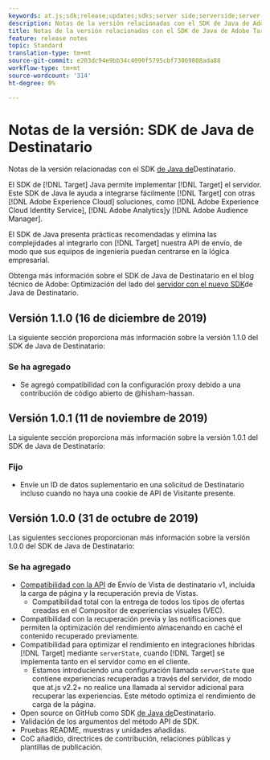 ```yaml
---
keywords: at.js;sdk;release;updates;sdks;server side;serverside;server-side;java;java sdk
description: Notas de la versión relacionadas con el SDK de Java de Adobe Target.
title: Notas de la versión relacionadas con el SDK de Java de Adobe Target.
feature: release notes
topic: Standard
translation-type: tm+mt
source-git-commit: e203dc94e9bb34c4090f5795cbf73869808ada88
workflow-type: tm+mt
source-wordcount: '314'
ht-degree: 0%

---
```



# Notas de la versión: SDK de Java de Destinatario

Notas de la versión relacionadas con el SDK [de Java de](https://github.com/adobe/target-java-sdk)Destinatario.

El SDK de [!DNL Target] Java permite implementar [!DNL Target] el servidor. Este SDK de Java le ayuda a integrarse fácilmente [!DNL Target] con otras [!DNL Adobe Experience Cloud] soluciones, como [!DNL Adobe Experience Cloud Identity Service], [!DNL Adobe Analytics]y [!DNL Adobe Audience Manager].

El SDK de Java presenta prácticas recomendadas y elimina las complejidades al integrarlo con [!DNL Target] nuestra API de envío, de modo que sus equipos de ingeniería puedan centrarse en la lógica empresarial.

Obtenga más información sobre el SDK de Java de Destinatario en el blog técnico de Adobe: Optimización del lado del [servidor con el nuevo SDK](https://medium.com/adobetech/server-side-optimization-with-the-new-target-java-sdk-421dc418a3f2)de Java de Destinatario.

## Versión 1.1.0 (16 de diciembre de 2019)

La siguiente sección proporciona más información sobre la versión 1.1.0 del SDK de Java de Destinatario:

### Se ha agregado

* Se agregó compatibilidad con la configuración proxy debido a una contribución de código abierto de @hisham-hassan.

## Versión 1.0.1 (11 de noviembre de 2019)

La siguiente sección proporciona más información sobre la versión 1.0.1 del SDK de Java de Destinatario:

### Fijo

* Envíe un ID de datos suplementario en una solicitud de Destinatario incluso cuando no haya una cookie de API de Visitante presente.

## Versión 1.0.0 (31 de octubre de 2019)

Las siguientes secciones proporcionan más información sobre la versión 1.0.0 del SDK de Java de Destinatario:

### Se ha agregado

* [Compatibilidad con la API](https://developers.adobetarget.com/api/delivery-api/) de Envío de Vista de destinatario v1, incluida la carga de página y la recuperación previa de Vistas.
   * Compatibilidad total con la entrega de todos los tipos de ofertas creadas en el Compositor de experiencias visuales (VEC).
* Compatibilidad con la recuperación previa y las notificaciones que permiten la optimización del rendimiento almacenando en caché el contenido recuperado previamente.
* Compatibilidad para optimizar el rendimiento en integraciones híbridas [!DNL Target] mediante `serverState`, cuando [!DNL Target] se implementa tanto en el servidor como en el cliente.
   * Estamos introduciendo una configuración llamada `serverState` que contiene experiencias recuperadas a través del servidor, de modo que at.js v2.2+ no realice una llamada al servidor adicional para recuperar las experiencias. Este método optimiza el rendimiento de carga de la página.
* Open source on GitHub como SDK [de Java de](https://github.com/adobe/target-java-sdk)Destinatario.
* Validación de los argumentos del método API de SDK.
* Pruebas README, muestras y unidades añadidas.
* CoC añadido, directrices de contribución, relaciones públicas y plantillas de publicación.

